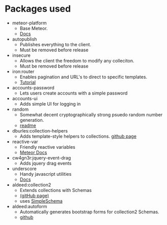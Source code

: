 Packages used
=============

* meteor-platform  
    * Base Meteor. 
    * [Docs](http://docs.meteor.com/#/full/)
* autopublish
    * Publishes everything to the client. 
    * Must be removed before release
* insecure
    * Allows the client the freedom to modify any colleciton.
    * Must be removed before release
* iron:router
    * Enables pagination and URL's to direct to specific templates.
    * [Tutorial](http://www.manuel-schoebel.com/blog/iron-router-tutorial)
* accounts-password
    * Lets users create accounts with a simple password
* accounts-ui
    * Adds simple UI for logging in
* random
    * Somewhat decent cryptographically strong psuedo random number generation.
    * [readme](https://atmospherejs.com/meteor/random)
* dburles:collection-helpers
    * Adds template-style helpers to collections. [github page](https://github.com/dburles/meteor-collection-helpers)
* reactive-var
    * Friendly reactive variables
    * [Meteor Docs](http://docs.meteor.com/#/full/reactivevar_pkg)
* cw4gn3r:jquery-event-drag
    * Adds jquery drag events
* underscore
    * Handy javascript utilities
    * [Docs](http://underscorejs.org/)
* aldeed:collection2
    * Extends collections with Schemas 
    * [(gitHub page)](https://github.com/aldeed/meteor-collection2) 
    * uses [SimpleSchema](https://github.com/aldeed/meteor-simple-schema)
* aldeed:autoform
    * Automatically generates bootstrap forms for collection2 Schemas.
    * [github](https://github.com/aldeed/meteor-autoform)
